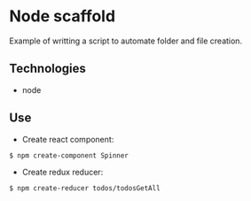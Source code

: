 # Node scaffold

Example of writting a script to automate folder and file creation.

## Technologies

- node

## Use

- Create react component:

```bash
$ npm create-component Spinner
```

- Create redux reducer:

```bash
$ npm create-reducer todos/todosGetAll
```
